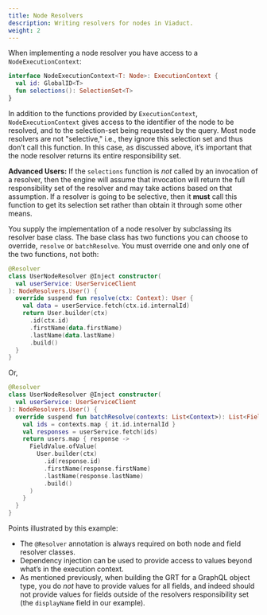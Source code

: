 ```yaml
---
title: Node Resolvers
description: Writing resolvers for nodes in Viaduct.
weight: 2
---
```


When implementing a node resolver you have access to a `NodeExecutionContext`:

```kotlin
interface NodeExecutionContext<T: Node>: ExecutionContext {
  val id: GlobalID<T>
  fun selections(): SelectionSet<T>
}
```

In addition to the functions provided by `ExecutionContext`, `NodeExecutionContext` gives access to the identifier of the node to be resolved, and to the selection-set being requested by the query.  Most node resolvers are not "selective," i.e., they ignore this selection set and thus don’t call this function.  In this case, as discussed above, it’s important that the node resolver returns its entire responsibility set.

**Advanced Users:** If the `selections` function is *not* called by an invocation of a resolver, then the engine will assume that invocation will return the full responsibility set of the resolver and may take actions based on that assumption.  If a resolver is going to be selective, then it **must** call this function to get its selection set rather than obtain it through some other means.

You supply the implementation of a node resolver by subclassing its resolver base class. The base class has two functions you can choose to override, `resolve` or `batchResolve`. You must override one and only one of the two functions, not both:

```kotlin
@Resolver
class UserNodeResolver @Inject constructor(
  val userService: UserServiceClient
): NodeResolvers.User() {
  override suspend fun resolve(ctx: Context): User {
    val data = userService.fetch(ctx.id.internalId)
    return User.builder(ctx)
      .id(ctx.id)
      .firstName(data.firstName)
      .lastName(data.lastName)
      .build()
  }
}
```

Or,

```kotlin
@Resolver
class UserNodeResolver @Inject constructor(
  val userService: UserServiceClient
): NodeResolvers.User() {
  override suspend fun batchResolve(contexts: List<Context>): List<FieldValue<User>> {
    val ids = contexts.map { it.id.internalId }
    val responses = userService.fetch(ids)
    return users.map { response ->
      FieldValue.ofValue(
        User.builder(ctx)
          .id(response.id)
          .firstName(response.firstName)
          .lastName(response.lastName)
          .build()
      )
    }
  }
}
```

Points illustrated by this example:

* The `@Resolver` annotation is always required on both node and field resolver classes.
* Dependency injection can be used to provide access to values beyond what’s in the execution context.
* As mentioned previously, when building the GRT for a GraphQL object type, you do *not* have to provide values for all fields, and indeed should not provide values for fields outside of the resolvers responsibility set (the `displayName` field in our example).
